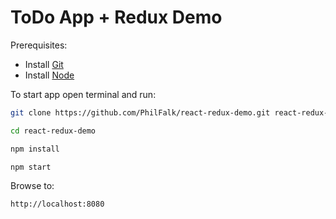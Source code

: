 # ToDo App + Redux Demo

Prerequisites:
- Install [Git](https://git-scm.com/downloads)
- Install [Node](https://nodejs.org/en/)


To start app open terminal and run:
```sh
git clone https://github.com/PhilFalk/react-redux-demo.git react-redux-demo

cd react-redux-demo

npm install

npm start
```

Browse to:
```sh
http://localhost:8080
```


